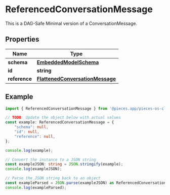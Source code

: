 
# ReferencedConversationMessage

This is a DAG-Safe Minimal version of a ConversationMessage.

## Properties

Name | Type
------------ | -------------
**schema** | [**EmbeddedModelSchema**](EmbeddedModelSchema)
**id** | **string**
**reference** | [**FlattenedConversationMessage**](FlattenedConversationMessage)

## Example

```typescript
import { ReferencedConversationMessage } from '@pieces.app/pieces-os-client';

// TODO: Update the object below with actual values
const example: ReferencedConversationMessage = {
    "schema": null,
    "id": null,
    "reference": null,
};

console.log(example);

// Convert the instance to a JSON string
const exampleJSON: string = JSON.stringify(example);
console.log(exampleJSON);

// Parse the JSON string back to an object
const exampleParsed = JSON.parse(exampleJSON) as ReferencedConversationMessage;
console.log(exampleParsed);
```


